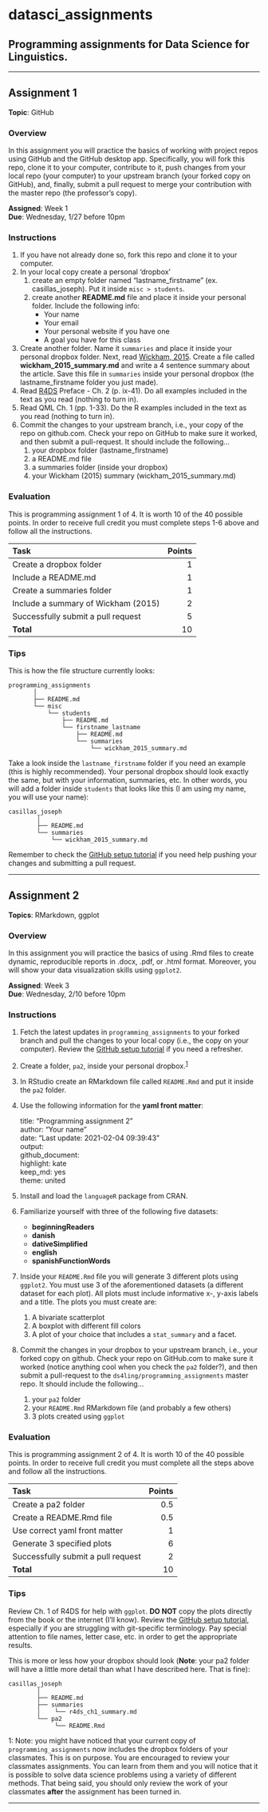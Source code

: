 # datasci\_assignments

<!--

## Final projects

- [Ana: Training effects on vowel duration in L2 English](https://github.com/anarinzler/final_project)
- [Eileen: Stress in Munster Irish](https://github.com/eileenblum/mim3)
- [Jessyca: Cue weighting in L2 stress perception](https://github.com/jesscampos9/research_project)
- [Dine: Acoustics of Shouting](https://github.com/dinemamadou/Final_project)
- [Michele: Acquisition of null subjects](https://github.com/michelegoldin/research_project)
- [Esther: Verb Frequency and DOM in Heritage Speakers of Spanish](https://github.com/estherhur/Final-paper)
- [Nate: Drunk driving in Korea](https://github.com/nate-koser/Final)
- [Julio: The use of DOM in Spanish among Romanian-speaking L2 learners](https://github.com/julioclo/finalproject)
- [Chris: Acoustic Correlates of Stress in Lithuanian](https://github.com/coakden/Final-Project)
- [Francisco: Disproving the Functional Load Hypothesis with Stronger Data Analysis](https://github.com/BatFran/Research-Project)
-->

## Programming assignments for Data Science for Linguistics.

------------------------------------------------------------------------

## Assignment 1

**Topic**: GitHub

### Overview

In this assignment you will practice the basics of working with project
repos using GitHub and the GitHub desktop app. Specifically, you will
fork this repo, clone it to your computer, contribute to it, push
changes from your local repo (your computer) to your upstream branch
(your forked copy on GitHub), and, finally, submit a pull request to
merge your contribution with the master repo (the professor’s copy).

**Assigned**: Week 1  
**Due**: Wednesday, 1/27 before 10pm

### Instructions

1.  If you have not already done so, fork this repo and clone it to your
    computer.
2.  In your local copy create a personal ‘dropbox’
    1.  create an empty folder named “lastname\_firstname” (ex.
        casillas\_joseph). Put it inside `misc > students`.
    2.  create another **README.md** file and place it inside your
        personal folder. Include the following info:
        -   Your name
        -   Your email
        -   Your personal website if you have one
        -   A goal you have for this class
3.  Create another folder. Name it `summaries` and place it inside your
    personal dropbox folder. Next, read [Wickham,
    2015](https://nhorton.people.amherst.edu/mererenovation/17_Wickham.PDF).
    Create a file called **wickham\_2015\_summary.md** and write a 4
    sentence summary about the article. Save this file in `summaries`
    inside your personal dropbox (the lastname\_firstname folder you
    just made).
4.  Read [R4DS](http://r4ds.had.co.nz/index.html) Preface - Ch. 2
    (p. ix-41). Do all examples included in the text as you read
    (nothing to turn in).
5.  Read QML Ch. 1 (pp. 1-33). Do the R examples included in the text as
    you read (nothing to turn in).
6.  Commit the changes to your upstream branch, i.e., your copy of the
    repo on github.com. Check your repo on GitHub to make sure it
    worked, and then submit a pull-request. It should include the
    following…
    1.  your dropbox folder (lastname\_firstname)
    2.  a README.md file
    3.  a summaries folder (inside your dropbox)
    4.  your Wickham (2015) summary (wickham\_2015\_summary.md)

### Evaluation

This is programming assignment 1 of 4. It is worth 10 of the 40 possible
points. In order to receive full credit you must complete steps 1-6
above and follow all the instructions.

<table>
<thead>
<tr class="header">
<th style="text-align: left;">Task</th>
<th style="text-align: right;">Points</th>
</tr>
</thead>
<tbody>
<tr class="odd">
<td style="text-align: left;">Create a dropbox folder</td>
<td style="text-align: right;">1</td>
</tr>
<tr class="even">
<td style="text-align: left;">Include a README.md</td>
<td style="text-align: right;">1</td>
</tr>
<tr class="odd">
<td style="text-align: left;">Create a summaries folder</td>
<td style="text-align: right;">1</td>
</tr>
<tr class="even">
<td style="text-align: left;">Include a summary of Wickham (2015)</td>
<td style="text-align: right;">2</td>
</tr>
<tr class="odd">
<td style="text-align: left;">Successfully submit a pull request</td>
<td style="text-align: right;">5</td>
</tr>
<tr class="even">
<td style="text-align: left;"><strong>Total</strong></td>
<td style="text-align: right;">10</td>
</tr>
</tbody>
</table>

### Tips

This is how the file structure currently looks:

    programming_assignments
           │
           ├── README.md
           └── misc
               └── students
                   ├── README.md
                   └── firstname_lastname
                       ├── README.md
                       └── summaries
                           └── wickham_2015_summary.md

Take a look inside the `lastname_firstname` folder if you need an
example (this is highly recommended). Your personal dropbox should look
exactly the same, but with your information, summaries, etc. In other
words, you will add a folder inside `students` that looks like this (I
am using my name, you will use your name):

    casillas_joseph
            │
            ├── README.md
            └── summaries
                └── wickham_2015_summary.md

Remember to check the [GitHub setup
tutorial](https://ds4ling.github.io/sources/tuts/github_setup/index.html)
if you need help pushing your changes and submitting a pull request.

------------------------------------------------------------------------

## Assignment 2

**Topics**: RMarkdown, ggplot

### Overview

In this assignment you will practice the basics of using .Rmd files to
create dynamic, reproducible reports in .docx, .pdf, or .html format.
Moreover, you will show your data visualization skills using `ggplot2`.

**Assigned**: Week 3  
**Due**: Wednesday, 2/10 before 10pm

### Instructions

1.  Fetch the latest updates in `programming_assignments` to your forked
    branch and pull the changes to your local copy (i.e., the copy on
    your computer). Review the [GitHub setup
    tutorial](https://ds4ling.github.io/sources/tuts/github_setup/index.html)
    if you need a refresher.

2.  Create a folder, `pa2`, inside your personal
    dropbox.<sup>[1](#myfootnote1)</sup>

3.  In RStudio create an RMarkdown file called `README.Rmd` and put it
    inside the `pa2` folder.

4.  Use the following information for the **yaml front matter**:

    title: “Programming assignment 2”  
    author: “Your name”  
    date: “Last update: 2021-02-04 09:39:43”  
    output:  
    github\_document:  
    highlight: kate  
    keep\_md: yes  
    theme: united

5.  Install and load the `languageR` package from CRAN.

6.  Familiarize yourself with three of the following five datasets:

    -   **beginningReaders**
    -   **danish**
    -   **dativeSimplified**
    -   **english**
    -   **spanishFunctionWords**

7.  Inside your `README.Rmd` file you will generate 3 different plots
    using `ggplot2`. You must use 3 of the aforementioned datasets (a
    different dataset for each plot). All plots must include informative
    x-, y-axis labels and a title. The plots you must create are:

    1.  A bivariate scatterplot
    2.  A boxplot with different fill colors
    3.  A plot of your choice that includes a `stat_summary` and a
        facet.

8.  Commit the changes in your dropbox to your upstream branch, i.e.,
    your forked copy on github. Check your repo on GitHub.com to make
    sure it worked (notice anything cool when you check the `pa2`
    folder?), and then submit a pull-request to the
    `ds4ling/programming_assignments` master repo. It should include the
    following…

    1.  your `pa2` folder
    2.  your `README.Rmd` RMarkdown file (and probably a few others)
    3.  3 plots created using `ggplot`

### Evaluation

This is programming assignment 2 of 4. It is worth 10 of the 40 possible
points. In order to receive full credit you must complete all the steps
above and follow all the instructions.

<table>
<thead>
<tr class="header">
<th style="text-align: left;">Task</th>
<th style="text-align: right;">Points</th>
</tr>
</thead>
<tbody>
<tr class="odd">
<td style="text-align: left;">Create a pa2 folder</td>
<td style="text-align: right;">0.5</td>
</tr>
<tr class="even">
<td style="text-align: left;">Create a README.Rmd file</td>
<td style="text-align: right;">0.5</td>
</tr>
<tr class="odd">
<td style="text-align: left;">Use correct yaml front matter</td>
<td style="text-align: right;">1</td>
</tr>
<tr class="even">
<td style="text-align: left;">Generate 3 specified plots</td>
<td style="text-align: right;">6</td>
</tr>
<tr class="odd">
<td style="text-align: left;">Successfully submit a pull request</td>
<td style="text-align: right;">2</td>
</tr>
<tr class="even">
<td style="text-align: left;"><strong>Total</strong></td>
<td style="text-align: right;">10</td>
</tr>
</tbody>
</table>

### Tips

Review Ch. 1 of R4DS for help with `ggplot`. **DO NOT** copy the plots
directly from the book or the internet (I’ll know). Review the [GitHub
setup
tutorial](https://ds4ling.github.io/sources/tuts/github_setup/index.html),
especially if you are struggling with git-specific terminology. Pay
special attention to file names, letter case, etc. in order to get the
appropriate results.

This is more or less how your dropbox should look (**Note**: your pa2
folder will have a little more detail than what I have described here.
That is fine):

    casillas_joseph
            │
            ├── README.md
            ├── summaries
            │    └── r4ds_ch1_summary.md
            └── pa2
                 └── README.Rmd

<a name="myfootnote1">1</a>: Note: you might have noticed that your
current copy of `programming_assignments` now includes the dropbox
folders of your classmates. This is on purpose. You are encouraged to
review your classmates assignments. You can learn from them and you will
notice that it is possible to solve data science problems using a
variety of different methods. That being said, you should only review
the work of your classmates **after** the assignment has been turned in.

------------------------------------------------------------------------

<!--
[pa4_fricatives]: https://github.com/jvcasillas/datasci_assignments/raw/master/misc/data/pa_4_data/fricatives.zip
[pa5_learning]: https://github.com/jvcasillas/datasci_assignments/raw/master/misc/data/pa_5_data/pa_5_data.zip
-->
